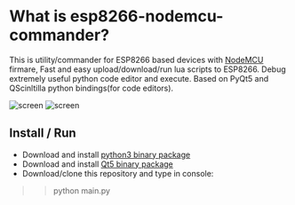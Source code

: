 # What is esp8266-nodemcu-commander?
This is utility/commander for ESP8266 based devices with [NodeMCU](http://nodemcu.com) firmare,
Fast and easy upload/download/run lua scripts to ESP8266. Debug extremely useful python code editor and execute.
Based on PyQt5 and QScinltilla python bindings(for code editors).

![screen](http://hobby-research.at.ua/esp8266/commander/26-12-2015_10-52-16.png)
![screen](http://hobby-research.at.ua/esp8266/commander/27-12-2015_11-12-18.png)

## Install / Run

* Download and install [python3 binary package](https://www.python.org/)
* Download and install [Qt5 binary package](https://riverbankcomputing.com/software/pyqt/download5)
* Download/clone this repository and type in console:

>> python main.py

